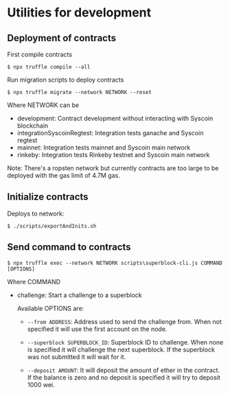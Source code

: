 # Utilities for development

## Deployment of contracts

First compile contracts

    $ npx truffle compile --all

Run migration scripts to deploy contracts

    $ npx truffle migrate --network NETWORK --reset

Where NETWORK can be

*   development: Contract development without interacting with Syscoin blockchain
*   integrationSyscoinRegtest: Integration tests ganache and Syscoin regtest
*   mainnet: Integration tests mainnet and Syscoin main network
*   rinkeby: Integration tests Rinkeby testnet and Syscoin main network

Note: There's a ropsten network but currently contracts are too large to be
deployed with the gas limit of 4.7M gas.

## Initialize contracts

Deploys to network:

    $ ./scripts/exportAndInits.sh

## Send command to contracts

    $ npx truffle exec --network NETWORK scripts\superblock-cli.js COMMAND [OPTIONS]

Where COMMAND

*   challenge: Start a challenge to a superblock

    Available OPTIONS are:

    *   `--from ADDRESS`: Address used to send the challenge from.
        When not specified it will use the first account on the node.

    *   `--superblock SUPERBLOCK_ID`: Superblock ID to challenge.
        When none is specified it will challenge the next superblock.
        If the superblock was not submitted it will wait for it.

    *   `--deposit AMOUNT`: It will deposit the amount of ether in the contract.
        If the balance is zero and no deposit is specified it
        will try to deposit 1000 wei.
